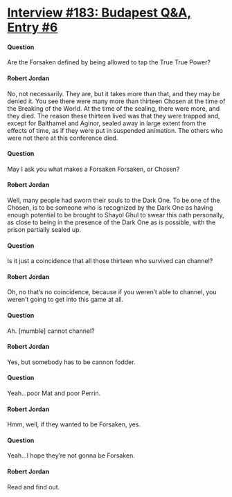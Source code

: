 # [Interview #183: Budapest Q&A, Entry #6](https://www.theoryland.com/intvmain.php?i=183#6)

#### Question

Are the Forsaken defined by being allowed to tap the True True Power?

#### Robert Jordan

No, not necessarily. They are, but it takes more than that, and they may be denied it. You see there were many more than thirteen Chosen at the time of the Breaking of the World. At the time of the sealing, there were more, and they died. The reason these thirteen lived was that they were trapped and, except for Balthamel and Aginor, sealed away in large extent from the effects of time, as if they were put in suspended animation. The others who were not there at this conference died.

#### Question

May I ask you what makes a Forsaken Forsaken, or Chosen?

#### Robert Jordan

Well, many people had sworn their souls to the Dark One. To be one of the Chosen, is to be someone who is recognized by the Dark One as having enough potential to be brought to Shayol Ghul to swear this oath personally, as close to being in the presence of the Dark One as is possible, with the prison partially sealed up.

#### Question

Is it just a coincidence that all those thirteen who survived can channel?

#### Robert Jordan

Oh, no that’s no coincidence, because if you weren’t able to channel, you weren’t going to get into this game at all.

#### Question

Ah. [mumble] cannot channel?

#### Robert Jordan

Yes, but somebody has to be cannon fodder.

#### Question

Yeah...poor Mat and poor Perrin.

#### Robert Jordan

Hmm, well, if they wanted to be Forsaken, yes.

#### Question

Yeah...I hope they’re not gonna be Forsaken.

#### Robert Jordan

Read and find out.

